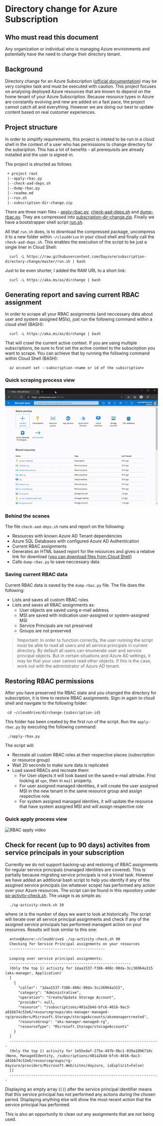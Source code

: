 # Directory change for Azure Subscription
## Who must read this document
Any organization or individual who is managing Azure environments and potentially have the need to change their directory tenant.

## Background
Directory change for an Azure Subscription ([official documentation](https://bit.ly/3EeCSZ6)) may be very complex task and must be executed with caution.
This project focuses on analysing deployed Azure resources that are known to depend on the home tenant of your Azure Subscription. 
Because resource types in Azure are constantly evolving and new are added on a fast pace, the project cannot catch all and everything.
However we are doing our best to update content based on real customer experiences.


## Project structure
In order to simplify requirements, this project is inteted to be run in a cloud shell in the context of a user 
who has permissions to change directory for the subsription.
This has a lot of benefits - all prerequisits are already installed and the user is signed-in.

The project is structed as follows
```
 + project root
 |--apply-rbac.py
 |--check-aad-deps.sh
 |--dump-rbac.py
 |--readme.md
 |--run.sh
 |--subscription-dir-change.zip
```

There are three main files - [apply-rbac.py](./apply-rbac.py), [check-aad-deps.sh](./check-aad-deps.sh) and [dump-rbac.py](./dump-rbac.py). 
They are compressed into [subscription-dir-change.zip](./subscription-dir-change.zip). 
Finally we have a bootstrapper shell script [run.sh](./run.sh).

All that `run.sh` does, is to download the compressed package, uncompress it to a new folder within `~/clouddrive` in your cloud shell and finally
call the `check-aad-deps.sh`. This enables the execution of the script to be just a single liner in Cloud Shell:

```
  curl -L https://raw.githubusercontent.com/Dayzure/subscription-directory-change/master/run.sh | bash
```

Just to be even shorter, I added the RAW URL to a short link:
```
  curl -L https://aka.ms/as/dirchange | bash
```

## Generating report and saving current RBAC assignment

In order to scrape all your RBAC assignments (and neccessary data about user and system assigned MSIs), just run the following command within a cloud shell (BASH):
```
  curl -L https://aka.ms/as/dirchange | bash
```

That will crawl the current active context. If you are using multiple subscriptions, be sure to first set the active context to the subscirption you want to scrape.
You can achieve that by running the following command within Cloud Shell (BASH):

```
  az account set --subscription <name or id of the subscription>
```

### Quick scraping process view

![RBAC scraping video](./content/AzureDirChange-Scrape.gif)


### Behind the scenes

The file `check-aad-deps.sh` runs and report on the following:

 * Resources with known Azure AD Tenant dependencies
 * Azure SQL Databases with configured Azure AD Authentication
 * Current RBAC assignments
 * Generates an HTML based report for the resources and gives a relative link for download ([you can download files from Cloud Shell](https://docs.microsoft.com/en-us/azure/cloud-shell/using-the-shell-window#upload-and-download-files))
 * Calls `dump-rbac.py` to save neccessary data

 ### Saving current RBAC data
 Current RBAC data is saved by the `dump-rbac.py` file. The file does the following:

  * Lists and saves all custom RBAC roles
  * Lists and saves all RBAC assignments as:
    * User objects are saved using e-mail address
    * MSI are saved with indication user-assigned or system-assigned MSI
    * Service Principals are not preserved
    * Groups are not preserved

> !Important: In order to function correctly, the user running the script must be able to read all users and all service principals in current directory. 
> By default all users can enumerate user and service principal objects. But in certain situations and Azure AD settings, it may be that your user
> cannot read other objects. If this is the case, work out with the administrator of Azure AD tenant.

## Restoring RBAC permissions
After you have preserved the RBAC state and you changed the directory for subscription, it is time to restore RBAC assignments.
Sign-in again to cloud shell and navigate to the following folder:

```
 cd ~/clouddrive/dirchange-{subscription-id}
```

This folder has been created by the first run of the script.
Run the `apply-rbac.py` by executing the following command:

```
 ./apply-rbax.py
```

The script will:

* Recreate all custom RBAC roles at their respective places (subscription or resource group)
* Wait 20 seconds to make sure data is replicated
* Load saved RBACs and recreate them:
    * For User objects it will look based on the saved e-mail attriube. First looking at `upn`, then in `mail` property.
    * For user assigned managed identities, it will create the user assigned MSI in the new tenant in the same resource group and assign respective role.
    * For system assigned managed identiies, it will update the resource that have system assigned MSI and will assign respective role 

### Quick apply process view

![RBAC apply video](./content/AzureDirChange-Apply.gif)

## Check for recent (up to 90 days) activites from service principals in your subscription

Currently we do not support backing-up and restoring of RBAC assignments for regular service principals (managed identities are covered).
This is partially because migrating service principals is not a trivial task. 
However we have added an addtional bash script to help you identify if any of the assgined service principals (on whatever scope) has performed
any action over your Azure resources. The script can be found in this repository under [sp-activity-check.sh](./sp-activity-check.sh). The usage is as simple as:

```bash
  ./sp-activity-check.sh 10
```

where `10` is the number of days we want to look at historically. The script will iterate over all service principal assignments and check if any of the assigned
service principals has performed managent action on your resources.
Results will look similar to this one:

```
  anton@Azure:~/clouddrive$ ./sp-activity-check.sh 90
  Checking for Service Principal assignments on your resources
  --------------------------------------------

  Looping over service principal assignments:
  --------------------------------------------------------
  (Only the top 1) activity for 1daa1537-f386-408c-90da-3cc36964a315 (aks-manager, Application)
  [
    {
      "caller": "1daa1537-f386-408c-90da-3cc36964a315",
      "category": "Administrative",
      "operation": "Create/Update Storage Account",
      "provider": null,
      "resource": "/subscriptions/401a2b4d-bfc6-4016-9ac3-a81bb74c52e6/resourcegroups/aks-manager-managed-rg/providers/Microsoft.Storage/storageAccounts/aksmanagercreated",
      "resourceGroup": "aks-manager-managed-rg",
      "resourceType": "Microsoft.Storage/storageAccounts"
    }
  ]
  ---------------------------------------------------------------------
  (Only the top 1) activity for 1e55edaf-275e-497b-9bc1-039a1096710c (None, ManagedIdentity, /subscriptions/401a2b4d-bfc6-4016-9ac3-a81bb74c52e6/resourcegroups/rg-dayzure/providers/Microsoft.Web/sites/dayzure, isExplicit=False)
  []
  ---------------------------------------------------------------------
```

Displaying an empty array (`[]`) after the service principal identifier means that this service principal has not performed any actions during the chosen period.
Displaying anything else will show the most recent action that the service principal has performed.

This is also an opportunity to clean out any assignments that are not being used.
